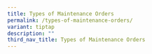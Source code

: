 ```yaml
---
title: Types of Maintenance Orders
permalink: /types-of-maintenance-orders/
variant: tiptap
description: ""
third_nav_title: Types of Maintenance Orders
---
```

